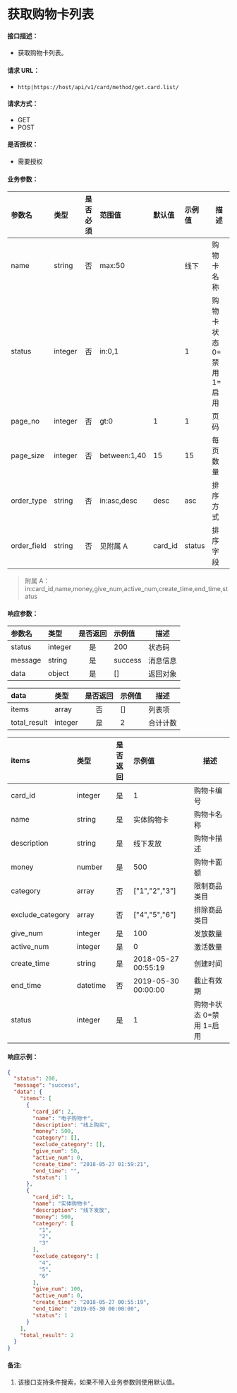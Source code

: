 # 获取购物卡列表

#### 接口描述：
- 获取购物卡列表。

#### 请求 URL：
- `http|https://host/api/v1/card/method/get.card.list/`

#### 请求方式：
- GET
- POST

#### 是否授权：
- 需要授权

#### 业务参数：
|参数名|类型|是否必须|范围值|默认值|示例值|描述|
|:----|:---|:---:|:-----|:-----|:-----|-----|
|name |string |否 |max:50 | |线下 |购物卡名称 |
|status |integer |否 |in:0,1 | |1 |购物卡状态 0=禁用 1=启用 |
|page_no |integer |否 |gt:0 |1 |1 |页码 |
|page_size |integer |否 |between:1,40 |15 |15 |每页数量 |
|order_type |string |否 |in:asc,desc |desc |asc |排序方式 |
|order_field |string |否 |见附属 A |card_id |status |排序字段 |

> 附属 A：
in:card_id,name,money,give_num,active_num,create_time,end_time,status

#### 响应参数：
|参数名|类型|是否返回|示例值|描述|
|:-----|:-----|:---:|:-----|-----|
|status |integer |是 |200 |状态码 |
|message |string |是 |success |消息信息 |
|data |object |是 |[] |返回对象 |

|data|类型|是否返回|示例值|描述|
|:-----|:-----|:---:|:-----|-----|
|items |array |否 |[] |列表项 |
|total_result |integer |是 |2 |合计计数 |

|items|类型|是否返回|示例值|描述|
|:-----|:-----|:---:|:-----|-----|
|card_id |integer |是 |1 |购物卡编号 |
|name |string |是 |实体购物卡 |购物卡名称 |
|description |string |是 |线下发放 |购物卡描述 |
|money |number |是 |500 |购物卡面额 |
|category |array |否 |[&quot;1&quot;,&quot;2&quot;,&quot;3&quot;] |限制商品类目 |
|exclude_category |array |否 |[&quot;4&quot;,&quot;5&quot;,&quot;6&quot;] |排除商品类目 |
|give_num |integer |是 |100 |发放数量 |
|active_num |integer |是 |0 |激活数量 |
|create_time |string |是 |2018-05-27 00:55:19 |创建时间 |
|end_time |datetime |否 |2019-05-30 00:00:00 |截止有效期 |
|status |integer |是 |1 |购物卡状态 0=禁用 1=启用 |

#### 响应示例：
```json
{
  "status": 200,
  "message": "success",
  "data": {
    "items": [
      {
        "card_id": 2,
        "name": "电子购物卡",
        "description": "线上购买",
        "money": 500,
        "category": [],
        "exclude_category": [],
        "give_num": 50,
        "active_num": 0,
        "create_time": "2018-05-27 01:59:21",
        "end_time": "",
        "status": 1
      },
      {
        "card_id": 1,
        "name": "实体购物卡",
        "description": "线下发放",
        "money": 500,
        "category": [
          "1",
          "2",
          "3"
        ],
        "exclude_category": [
          "4",
          "5",
          "6"
        ],
        "give_num": 100,
        "active_num": 0,
        "create_time": "2018-05-27 00:55:19",
        "end_time": "2019-05-30 00:00:00",
        "status": 1
      }
    ],
    "total_result": 2
  }
}
```

#### 备注:
1. 该接口支持条件搜索，如果不带入业务参数则使用默认值。